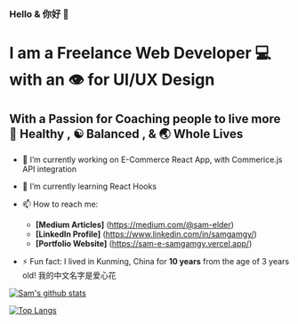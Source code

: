 ### Hello & 你好 👋

# I am a Freelance Web Developer 💻 with an 👁 for UI/UX Design
## With a Passion for Coaching people to live more 🌳 Healthy , ☯ Balanced , & 🌏 Whole Lives



- 🔭 I’m currently working on E-Commerce React App, with Commerice.js API integration
- 🌱 I’m currently learning React Hooks
- 📫 How to reach me: 
  - **[Medium Articles]** (https://medium.com/@sam-elder)
  - **[LinkedIn Profile]** (https://www.linkedin.com/in/samgamgy/)
  - **[Portfolio Website]** (https://sam-e-samgamgy.vercel.app/)
  
  
- ⚡ Fun fact: I lived in Kunming, China for **10 years** from the age of 3 years old! 我的中文名字是爱心花

[![Sam's github stats](https://github-readme-stats.vercel.app/api?username=samgamgy&count_private=true&show_icons=true&theme=radical&hide_rank=false)](https://github.com/anuraghazra/github-readme-stats)

[![Top Langs](https://github-readme-stats.vercel.app/api/top-langs/?username=samgamgy)](https://github.com/anuraghazra/github-readme-stats)
